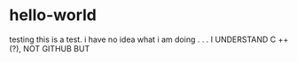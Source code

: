 # hello-world
testing 
  this is a test. i have no idea what i am doing . . . I UNDERSTAND C ++ (?), NOT GITHUB BUT 
